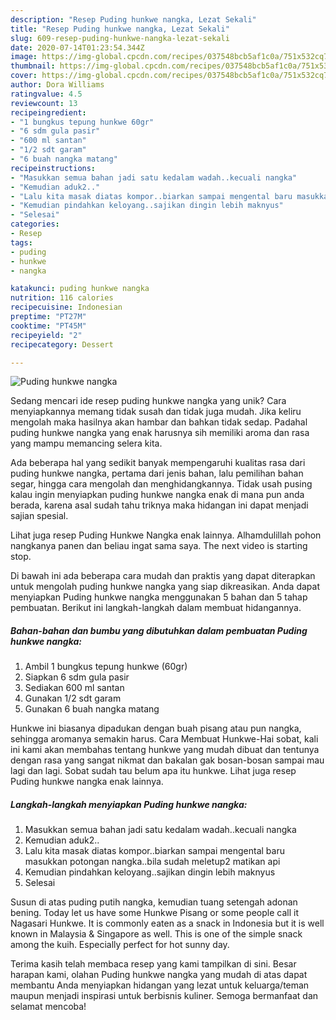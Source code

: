 ```yaml
---
description: "Resep Puding hunkwe nangka, Lezat Sekali"
title: "Resep Puding hunkwe nangka, Lezat Sekali"
slug: 609-resep-puding-hunkwe-nangka-lezat-sekali
date: 2020-07-14T01:23:54.344Z
image: https://img-global.cpcdn.com/recipes/037548bcb5af1c0a/751x532cq70/puding-hunkwe-nangka-foto-resep-utama.jpg
thumbnail: https://img-global.cpcdn.com/recipes/037548bcb5af1c0a/751x532cq70/puding-hunkwe-nangka-foto-resep-utama.jpg
cover: https://img-global.cpcdn.com/recipes/037548bcb5af1c0a/751x532cq70/puding-hunkwe-nangka-foto-resep-utama.jpg
author: Dora Williams
ratingvalue: 4.5
reviewcount: 13
recipeingredient:
- "1 bungkus tepung hunkwe 60gr"
- "6 sdm gula pasir"
- "600 ml santan"
- "1/2 sdt garam"
- "6 buah nangka matang"
recipeinstructions:
- "Masukkan semua bahan jadi satu kedalam wadah..kecuali nangka"
- "Kemudian aduk2.."
- "Lalu kita masak diatas kompor..biarkan sampai mengental baru masukkan potongan nangka..bila sudah meletup2 matikan api"
- "Kemudian pindahkan keloyang..sajikan dingin lebih maknyus"
- "Selesai"
categories:
- Resep
tags:
- puding
- hunkwe
- nangka

katakunci: puding hunkwe nangka 
nutrition: 116 calories
recipecuisine: Indonesian
preptime: "PT27M"
cooktime: "PT45M"
recipeyield: "2"
recipecategory: Dessert

---
```



![Puding hunkwe nangka](https://img-global.cpcdn.com/recipes/037548bcb5af1c0a/751x532cq70/puding-hunkwe-nangka-foto-resep-utama.jpg)

Sedang mencari ide resep puding hunkwe nangka yang unik? Cara menyiapkannya memang tidak susah dan tidak juga mudah. Jika keliru mengolah maka hasilnya akan hambar dan bahkan tidak sedap. Padahal puding hunkwe nangka yang enak harusnya sih memiliki aroma dan rasa yang mampu memancing selera kita.

Ada beberapa hal yang sedikit banyak mempengaruhi kualitas rasa dari puding hunkwe nangka, pertama dari jenis bahan, lalu pemilihan bahan segar, hingga cara mengolah dan menghidangkannya. Tidak usah pusing kalau ingin menyiapkan puding hunkwe nangka enak di mana pun anda berada, karena asal sudah tahu triknya maka hidangan ini dapat menjadi sajian spesial.

Lihat juga resep Puding Hunkwe Nangka enak lainnya. Alhamdulillah pohon nangkanya panen dan beliau ingat sama saya. The next video is starting stop.


Di bawah ini ada beberapa cara mudah dan praktis yang dapat diterapkan untuk mengolah puding hunkwe nangka yang siap dikreasikan. Anda dapat menyiapkan Puding hunkwe nangka menggunakan 5 bahan dan 5 tahap pembuatan. Berikut ini langkah-langkah dalam membuat hidangannya.

<!--inarticleads1-->

##### Bahan-bahan dan bumbu yang dibutuhkan dalam pembuatan Puding hunkwe nangka:

1. Ambil 1 bungkus tepung hunkwe (60gr)
1. Siapkan 6 sdm gula pasir
1. Sediakan 600 ml santan
1. Gunakan 1/2 sdt garam
1. Gunakan 6 buah nangka matang


Hunkwe ini biasanya dipadukan dengan buah pisang atau pun nangka, sehingga aromanya semakin harus. Cara Membuat Hunkwe-Hai sobat, kali ini kami akan membahas tentang hunkwe yang mudah dibuat dan tentunya dengan rasa yang sangat nikmat dan bakalan gak bosan-bosan sampai mau lagi dan lagi. Sobat sudah tau belum apa itu hunkwe. Lihat juga resep Puding hunkwe nangka enak lainnya. 

<!--inarticleads2-->

##### Langkah-langkah menyiapkan Puding hunkwe nangka:

1. Masukkan semua bahan jadi satu kedalam wadah..kecuali nangka
1. Kemudian aduk2..
1. Lalu kita masak diatas kompor..biarkan sampai mengental baru masukkan potongan nangka..bila sudah meletup2 matikan api
1. Kemudian pindahkan keloyang..sajikan dingin lebih maknyus
1. Selesai


Susun di atas puding putih nangka, kemudian tuang setengah adonan bening. Today let us have some Hunkwe Pisang or some people call it Nagasari Hunkwe. It is commonly eaten as a snack in Indonesia but it is well known in Malaysia &amp; Singapore as well. This is one of the simple snack among the kuih. Especially perfect for hot sunny day. 

Terima kasih telah membaca resep yang kami tampilkan di sini. Besar harapan kami, olahan Puding hunkwe nangka yang mudah di atas dapat membantu Anda menyiapkan hidangan yang lezat untuk keluarga/teman maupun menjadi inspirasi untuk berbisnis kuliner. Semoga bermanfaat dan selamat mencoba!
